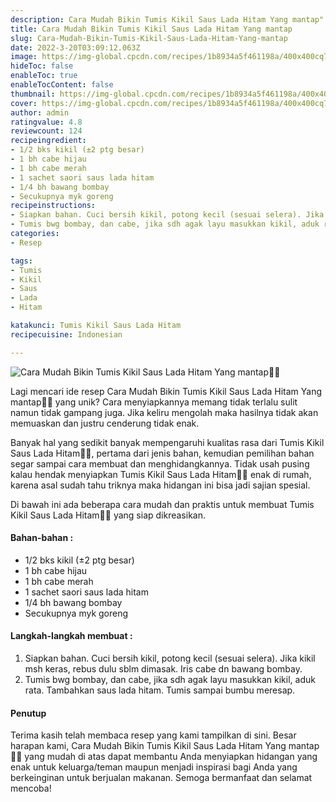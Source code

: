 ```yaml
---
description: Cara Mudah Bikin Tumis Kikil Saus Lada Hitam Yang mantap"
title: Cara Mudah Bikin Tumis Kikil Saus Lada Hitam Yang mantap
slug: Cara-Mudah-Bikin-Tumis-Kikil-Saus-Lada-Hitam-Yang-mantap
date: 2022-3-20T03:09:12.063Z
image: https://img-global.cpcdn.com/recipes/1b8934a5f461198a/400x400cq70/photo.jpg
hideToc: false
enableToc: true
enableTocContent: false
thumbnail: https://img-global.cpcdn.com/recipes/1b8934a5f461198a/400x400cq70/photo.jpg
cover: https://img-global.cpcdn.com/recipes/1b8934a5f461198a/400x400cq70/photo.jpg
author: admin
ratingvalue: 4.8
reviewcount: 124
recipeingredient:
- 1/2 bks kikil (±2 ptg besar)
- 1 bh cabe hijau
- 1 bh cabe merah
- 1 sachet saori saus lada hitam
- 1/4 bh bawang bombay
- Secukupnya myk goreng
recipeinstructions:
- Siapkan bahan. Cuci bersih kikil, potong kecil (sesuai selera). Jika kikil msh keras, rebus dulu sblm dimasak. Iris cabe dn bawang bombay.
- Tumis bwg bombay, dan cabe, jika sdh agak layu masukkan kikil, aduk rata. Tambahkan saus lada hitam. Tumis sampai bumbu meresap.
categories:
- Resep

tags:
- Tumis
- Kikil
- Saus
- Lada
- Hitam

katakunci: Tumis Kikil Saus Lada Hitam
recipecuisine: Indonesian

---
```


![Cara Mudah Bikin Tumis Kikil Saus Lada Hitam Yang mantap👩‍🍳](https://img-global.cpcdn.com/recipes/1b8934a5f461198a/400x400cq70/photo.jpg)

Lagi mencari ide resep Cara Mudah Bikin Tumis Kikil Saus Lada Hitam Yang mantap👩‍🍳 yang unik? Cara menyiapkannya memang tidak terlalu sulit namun tidak gampang juga. Jika keliru mengolah maka hasilnya tidak akan memuaskan dan justru cenderung tidak enak.

Banyak hal yang sedikit banyak mempengaruhi kualitas rasa dari Tumis Kikil Saus Lada Hitam👩‍🍳, pertama dari jenis bahan, kemudian pemilihan bahan segar sampai cara membuat dan menghidangkannya. Tidak usah pusing kalau hendak menyiapkan Tumis Kikil Saus Lada Hitam👩‍🍳 enak di rumah, karena asal sudah tahu triknya maka hidangan ini bisa jadi sajian spesial.

Di bawah ini ada beberapa cara mudah dan praktis untuk membuat Tumis Kikil Saus Lada Hitam👩‍🍳 yang siap dikreasikan.

<!--inarticleads1-->

#### Bahan-bahan :

- 1/2 bks kikil (±2 ptg besar)
- 1 bh cabe hijau
- 1 bh cabe merah
- 1 sachet saori saus lada hitam
- 1/4 bh bawang bombay
- Secukupnya myk goreng

<!--inarticleads2-->

#### Langkah-langkah membuat :

1. Siapkan bahan. Cuci bersih kikil, potong kecil (sesuai selera). Jika kikil msh keras, rebus dulu sblm dimasak. Iris cabe dn bawang bombay.
1. Tumis bwg bombay, dan cabe, jika sdh agak layu masukkan kikil, aduk rata. Tambahkan saus lada hitam. Tumis sampai bumbu meresap.

#### Penutup

Terima kasih telah membaca resep yang kami tampilkan di sini. Besar harapan kami, Cara Mudah Bikin Tumis Kikil Saus Lada Hitam Yang mantap👩‍🍳 yang mudah di atas dapat membantu Anda menyiapkan hidangan yang enak untuk keluarga/teman maupun menjadi inspirasi bagi Anda yang berkeinginan untuk berjualan makanan. Semoga bermanfaat dan selamat mencoba!